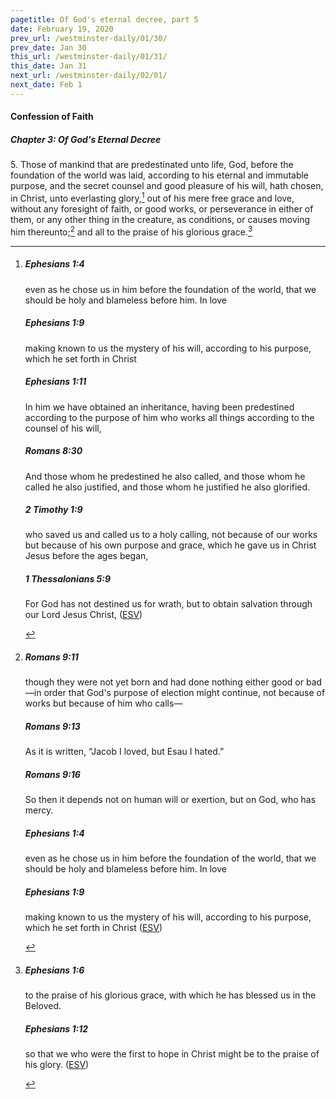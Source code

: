 ```yaml
---
pagetitle: Of God's eternal decree, part 5
date: February 19, 2020
prev_url: /westminster-daily/01/30/
prev_date: Jan 30
this_url: /westminster-daily/01/31/
this_date: Jan 31
next_url: /westminster-daily/02/01/
next_date: Feb 1
---
```


#### Confession of Faith

##### Chapter 3: Of God's Eternal Decree

5\. Those of mankind that are predestinated unto life, God, before the foundation of the world was laid, according to his eternal and immutable purpose, and the secret counsel and good pleasure of his will, hath chosen, in Christ, unto everlasting glory,[^fnref:wcf1] out of his mere free grace and love, without any foresight of faith, or good works, or perseverance in either of them, or any other thing in the creature, as conditions, or causes moving him thereunto;[^fnref:wcf2] and all to the praise of his glorious grace.[^fnref:wcf3]

[^fnref:wcf1]: <div class="esv"><h5>Ephesians 1:4</h5> <div class="esv-text"><p id="p49001004.01-1">even as he chose us in him before the foundation of the world, that we should be holy and blameless before him. In love</p> </div><h5>Ephesians 1:9</h5> <div class="esv-text"><p id="p49001009.01-2">making known to us the mystery of his will, according to his purpose, which he set forth in Christ</p> </div><h5>Ephesians 1:11</h5> <div class="esv-text"><p id="p49001011.01-3">In him we have obtained an inheritance, having been predestined according to the purpose of him who works all things according to the counsel of his will,</p> </div><h5>Romans 8:30</h5> <div class="esv-text"><p id="p45008030.01-4">And those whom he predestined he also called, and those whom he called he also justified, and those whom he justified he also glorified.</p> </div><h5>2 Timothy 1:9</h5> <div class="esv-text"><p id="p55001009.01-5">who saved us and called us to a holy calling, not because of our works but because of his own purpose and grace, which he gave us in Christ Jesus before the ages began,</p> </div><h5>1 Thessalonians 5:9</h5> <div class="esv-text"><p id="p52005009.01-6">For God has not destined us for wrath, but to obtain salvation through our Lord Jesus Christ,  (<a href="http://www.esv.org" class="copyright">ESV</a>)</p> </div> </div>

[^fnref:wcf2]: <div class="esv"><h5>Romans 9:11</h5> <div class="esv-text"><p id="p45009011.01-1">though they were not yet born and had done nothing either good or bad&#8212;in order that God's purpose of election might continue, not because of works but because of him who calls&#8212;</p> </div><h5>Romans 9:13</h5> <div class="esv-text"><p id="p45009013.01-2">As it is written, &#8220;Jacob I loved, but Esau I hated.&#8221;</p> </div><h5>Romans 9:16</h5> <div class="esv-text"><p id="p45009016.01-3">So then it depends not on human will or exertion, but on God, who has mercy.</p> </div><h5>Ephesians 1:4</h5> <div class="esv-text"><p id="p49001004.01-4">even as he chose us in him before the foundation of the world, that we should be holy and blameless before him. In love</p> </div><h5>Ephesians 1:9</h5> <div class="esv-text"><p id="p49001009.01-5">making known to us the mystery of his will, according to his purpose, which he set forth in Christ  (<a href="http://www.esv.org" class="copyright">ESV</a>)</p> </div> </div>

[^fnref:wcf3]: <div class="esv"><h5>Ephesians 1:6</h5> <div class="esv-text"><p id="p49001006.01-1">to the praise of his glorious grace, with which he has blessed us in the Beloved.</p> </div><h5>Ephesians 1:12</h5> <div class="esv-text"><p id="p49001012.01-2">so that we who were the first to hope in Christ might be to the praise of his glory.  (<a href="http://www.esv.org" class="copyright">ESV</a>)</p> </div> </div>

